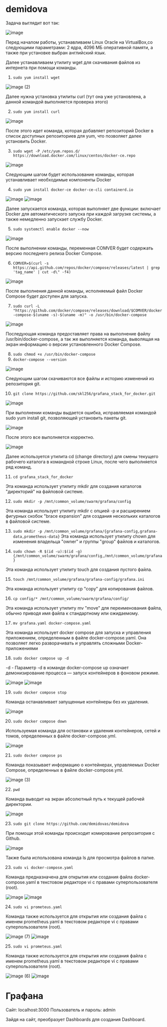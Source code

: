 # demidova

Задача выглядит вот так:

![image](https://github.com/user-attachments/assets/5902559a-27c1-4969-959d-a8b947d8fda4)

Перед началом работы, устанавливаем Linux Oracle на VirtualBox,со следующими параметрами: 2 ядра, 4096 МБ оперативной памяти, а также при установке выбран английский язык.

Далее устанавливаем утилиту wget для скачивания файлов из интернета при помощи команды.

1. `sudo yum install wget`

![image (2)](https://github.com/user-attachments/assets/cca2ec32-d2fd-459d-8d00-d37496f2a3d4)

Далее нужна установка утилиты curl (тут она уже установлена, а данной командой выполняется проверка этого)

2. `sudo yum install curl`

![image](https://github.com/user-attachments/assets/9fce544a-fb43-42a7-ac06-81742c7d9079)

После этого идет команда, которая добавляет репозиторий Docker в список доступных репозиториев для yum, что позволяет далее установить Docker.

3. `sudo wget -P /etc/yum.repos.d/ https://download.docker.com/linux/centos/docker-ce.repo`

![image](https://github.com/user-attachments/assets/b2af44c8-a61a-46d6-bcd5-d58b22cad257)

Следующим шагом будет использование команды, которая устанавливает необходимые компоненты Docker

4. `sudo yum install docker-ce docker-ce-cli containerd.io`

![image](https://github.com/user-attachments/assets/032f30f4-2e6f-47f0-9a79-f82ba71c9575)
![image](https://github.com/user-attachments/assets/aa7a54b3-94db-4999-bcda-8d0a6ea75fb0)

Далее запускается команда, которая выполняет две функции: включает Docker для автоматического запуска при каждой загрузке системы, а также немедленно запускает службу Docker.

5. `sudo systemctl enable docker --now`

![image](https://github.com/user-attachments/assets/2906918a-fc99-4f3a-8c01-b3adab185567)

После выполнении команды, переменная COMVER будет содержать версию последнего релиза Docker Compose.

6. `COMVER=$(curl -s https://api.github.com/repos/docker/compose/releases/latest | grep 'tag_name' | cut -d\" -f4)`

![image](https://github.com/user-attachments/assets/8044af84-2068-4e18-be49-b34e28253b1e)

После выполнения данной команды, исполняемый файл Docker Compose будет доступен для запуска.

7. `sudo curl -L "https://github.com/docker/compose/releases/download/$COMVER/docker-compose-$(uname -s)-$(uname -m)" -o /usr/bin/docker-compose`

![image](https://github.com/user-attachments/assets/8bb379f1-60b2-47df-8c82-e2afbaf0eaf0)

Последующая команда предоставляет права на выполнение файлу /usr/bin/docker-compose, а так же выполняется команда, выволящая на экран информацию о версии установленного Docker Compose.

8. `sudo chmod +x /usr/bin/docker-compose`
9. `docker-compose --version`

![image](https://github.com/user-attachments/assets/5f732e5a-d27c-4faf-aff2-7b59ff336b07)

Следующим шагом скачиваются все файлы и историю изменений из репозитория git.

10. `git clone https://github.com/skl256/grafana_stack_for_docker.git`

![image](https://github.com/user-attachments/assets/8970a322-b207-4387-9bc7-87cf9f13c832)


При выполнении команды выдается ошибка, исправляемая командой sudo yum install git, позволяющей установить пакеты git.

![image](https://github.com/user-attachments/assets/9e340488-bd04-4e26-977b-91b8b54d3217)

После этого все выполняется корректно.

![image](https://github.com/user-attachments/assets/5a2b17eb-9497-4a4d-a744-e0a4ad01a4c7)

Далее используется утилита cd (change directory) для смены текущего рабочего каталога в командной строке Linux, после чего выполняется ряд команд.

11. `cd grafana_stack_for_docker`

Эта команда использует утилиту mkdir для создания каталогов "директорий" на файловой системе.

12. `sudo mkdir -p /mnt/common_volume/swarm/grafana/config`

Эта команда использует утилиту mkdir с опцией -p и расширением фигурных скобок "brace expansion" для создания нескольких каталогов в файловой системе.

13. `sudo mkdir -p /mnt/common_volume/grafana/{grafana-config,grafana-data,prometheus-data}`
Эта команда использует утилиту chown для изменения владельца "owner" и группы "group" файлов и каталогов.

14. `sudo chown -R $(id -u):$(id -g) {/mnt/common_volume/swarm/grafana/config,/mnt/common_volume/grafana}`

Эта команда использует утилиту touch для создания пустого файла.

15. `touch /mnt/common_volume/grafana/grafana-config/grafana.ini`

Эта команда использует утилиту cp "copy" для копирования файлов.

16. `cp config/* /mnt/common_volume/swarm/grafana/config/`

Эта команда использует утилиту mv "move" для переименования файла, обычно приводя имя файла к стандартному или ожидаемому.

17. `mv grafana.yaml docker-compose.yaml`

Эта команда использует docker compose для запуска и управления приложением, определенным в файле docker-compose.yaml. Она позволяет легко разворачивать и управлять сложными Docker-приложениями

18. `sudo docker compose up -d`

-d - Параметр -d в команде docker-compose up означает демонизирование процесса — запуск контейнеров в фоновом режиме.

![image](https://github.com/user-attachments/assets/02180457-23a3-4c8f-991f-21870df72174)
![image](https://github.com/user-attachments/assets/4fd6db97-83f1-44ab-8ac7-5037f8216ebc)

19. `sudo docker compose stop`

Команда останавливает запущенные контейнеры без их удаления.

![image](https://github.com/user-attachments/assets/1780a7b6-d2d3-430f-95e2-146f15475e63)

20. `sudo docker compose down`

Используемая команда для остановки и удаления контейнеров, сетей и томов, определенных в файле docker-compose.yml.

![image](https://github.com/user-attachments/assets/c6e4cb97-da32-4921-ab69-bebe32e95932)

21. `sudo docker compose ps`

Команда показывает информацию о контейнерах, управляемых Docker Compose, определенных в файле docker-compose.yml.

![image (3)](https://github.com/user-attachments/assets/e67a92a6-ab97-4298-b3e7-dead166fd241)

22. `pwd`

Команда выводит на экран абсолютный путь к текущей рабочей директории.

![image](https://github.com/user-attachments/assets/8fccf0ff-80b0-4306-b05d-30db6d36ac67)

23. `sudo git clone https://github.com/demidovas/demidova`

При помощи этой команды происходит комирование репрозитория с Github.

![image](https://github.com/user-attachments/assets/65b35082-eb1a-4d79-9acd-30f72877aa84)

Также была использована команда ls для просмотра файлов в папке.

23. `sudo vi docker-compose.yaml`

Команда предназначена для открытия или создания файла docker-compose.yaml в текстовом редакторе vi с правами суперпользователя (root).

![image](https://github.com/user-attachments/assets/9a5f1463-78d3-479d-acb6-ee22979642bb)
![image](https://github.com/user-attachments/assets/13759659-0868-4a56-9b8e-847602b94c51)

24. `sudo vi prometeus.yaml`

Команда также используется для открытия или создания файла с именем prometheus.yaml в текстовом редакторе vi с правами суперпользователя (root).

![image (7)](https://github.com/user-attachments/assets/e3f4daef-f803-4153-bdc2-8f767b72f036)
![image](https://github.com/user-attachments/assets/6fd77001-63cb-4e96-87f2-a4b1d1cf5f88)

25. `sudo vi prometeus.yaml`

Команда также используется для открытия или создания файла с именем prometheus.yaml в текстовом редакторе vi с правами суперпользователя (root).

![image (6)](https://github.com/user-attachments/assets/16eddc9b-28f4-45ab-b923-9df43bf62a6d)
![image](https://github.com/user-attachments/assets/6bce1916-d062-4ffc-8350-1f7e5595d0ba)

# Графана

Сайт: localhost:3000 Пользователь и пароль: admin

Зайдя на сайт, преобразует Dashboards для создания Dashboard.
